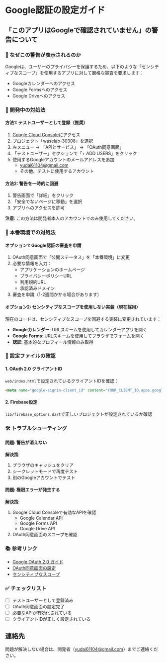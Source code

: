 # Google認証の設定ガイド

## 「このアプリはGoogleで確認されていません」の警告について

### 🎯 なぜこの警告が表示されるのか

Googleは、ユーザーのプライバシーを保護するため、以下のような「センシティブなスコープ」を使用するアプリに対して厳格な審査を要求します：
- Googleカレンダーへのアクセス
- Google Formsへのアクセス
- Google Driveへのアクセス

### 🚀 開発中の対処法

#### 方法1: テストユーザーとして登録（推奨）

1. [Google Cloud Console](https://console.cloud.google.com)にアクセス
2. プロジェクト「waselab-30308」を選択
3. 左メニュー → 「APIとサービス」 → 「OAuth同意画面」
4. 「テストユーザー」セクションで「+ ADD USERS」をクリック
5. 使用するGoogleアカウントのメールアドレスを追加
   - yudai61104@gmail.com
   - その他、テストに使用するアカウント

#### 方法2: 警告を一時的に回避

1. 警告画面で「詳細」をクリック
2. 「安全でないページに移動」を選択
3. アプリへのアクセスを許可

**注意**: この方法は開発者本人のアカウントでのみ使用してください。

### 📝 本番環境での対処法

#### オプション1: Google認証の審査を申請

1. OAuth同意画面で「公開ステータス」を「本番環境」に変更
2. 必要な情報を入力：
   - アプリケーションのホームページ
   - プライバシーポリシーURL
   - 利用規約URL
   - 承認済みドメイン
3. 審査を申請（1-2週間かかる場合があります）

#### オプション2: センシティブなスコープを使用しない実装（現在採用）

現在のコードは、センシティブなスコープを回避する実装に変更されています：

- **Googleカレンダー**: URLスキームを使用してカレンダーアプリを開く
- **Google Forms**: URLスキームを使用してブラウザでフォームを開く
- **認証**: 基本的なプロフィール情報のみ取得

### 🔧 設定ファイルの確認

#### 1. OAuth 2.0 クライアントID

`web/index.html`で設定されているクライアントIDを確認：
```html
<meta name="google-signin-client_id" content="YOUR_CLIENT_ID.apps.googleusercontent.com">
```

#### 2. Firebase設定

`lib/firebase_options.dart`で正しいプロジェクトが設定されているか確認

### 🛠 トラブルシューティング

#### 問題: 警告が消えない

**解決策**:
1. ブラウザのキャッシュをクリア
2. シークレットモードで再度テスト
3. 別のGoogleアカウントでテスト

#### 問題: 権限エラーが発生する

**解決策**:
1. Google Cloud Consoleで有効なAPIを確認
   - Google Calendar API
   - Google Forms API
   - Google Drive API
2. OAuth同意画面のスコープを確認

### 📚 参考リンク

- [Google OAuth 2.0 ガイド](https://developers.google.com/identity/protocols/oauth2)
- [OAuth同意画面の設定](https://support.google.com/cloud/answer/6158849)
- [センシティブなスコープ](https://developers.google.com/identity/protocols/oauth2/scopes)

### ✅ チェックリスト

- [ ] テストユーザーとして登録済み
- [ ] OAuth同意画面の設定完了
- [ ] 必要なAPIが有効化されている
- [ ] クライアントIDが正しく設定されている

## 連絡先

問題が解決しない場合は、開発者（yudai61104@gmail.com）までご連絡ください。